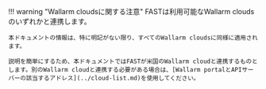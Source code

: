 !!! warning "Wallarm cloudsに関する注意"
    FASTは利用可能なWallarm cloudsのいずれかと連携します。
    
    本ドキュメントの情報は、特に明記がない限り、すべてのWallarm cloudsに同様に適用されます。
    
    説明を簡単にするため、本ドキュメントではFASTが米国のWallarm cloudと連携するものとします。別のWallarm cloudと連携する必要がある場合は、[Wallarm portalとAPIサーバーの該当するアドレス](../cloud-list.md)を使用してください。